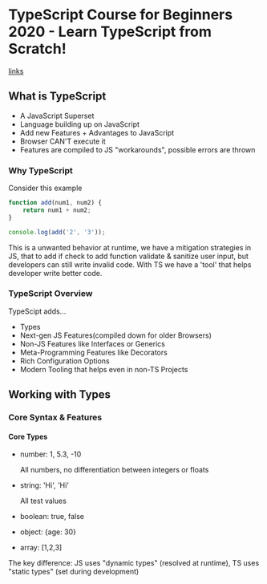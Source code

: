 # **TypeScript Course for Beginners 2020 - Learn TypeScript from Scratch!**

[links](https://www.youtube.com/watch?v=BwuLxPH8IDs&t=156s)

## What is TypeScript

- A JavaScript Superset
- Language building up on JavaScript
- Add new Features + Advantages to JavaScript
- Browser CAN'T execute it
- Features are compiled to JS "workarounds", possible errors are thrown

### Why TypeScript

Consider this example

```JavaScript
function add(num1, num2) {
    return num1 + num2;
}

console.log(add('2', '3'));
```

This is a unwanted behavior at runtime, we have a mitigation strategies in JS, that to add if check to add function validate & sanitize user input, but developers can still write invalid code. With TS we have a 'tool' that helps developer write better code.

### TypeScript Overview

TypeScipt adds...

- Types
- Next-gen JS Features(compiled down for older Browsers)
- Non-JS Features like Interfaces or Generics
- Meta-Programming Features like Decorators
- Rich Configuration Options
- Modern Tooling that helps even in non-TS Projects

## Working with Types

### Core Syntax & Features

#### Core Types

- number: 1, 5.3, -10
  
  All numbers, no differentiation between integers or floats

- string: 'Hi', 'Hi'
  
  All test values

- boolean: true, false

- object: {age: 30}

- array: [1,2,3]

The key difference: JS uses "dynamic types" (resolved at runtime), TS uses "static types" (set during development)
